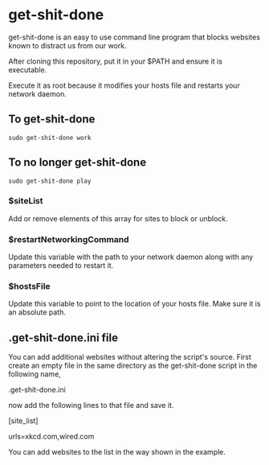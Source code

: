 # get-shit-done
get-shit-done is an easy to use command line program that blocks websites known to distract us from our work.

After cloning this repository, put it in your $PATH and ensure it is executable.

Execute it as root because it modifies your hosts file and restarts your network daemon.

## To get-shit-done
`sudo get-shit-done work`

## To no longer get-shit-done
`sudo get-shit-done play`

### $siteList
Add or remove elements of this array for sites to block or unblock.

### $restartNetworkingCommand
Update this variable with the path to your network daemon along with any parameters needed to restart it.

### $hostsFile
Update this variable to point to the location of your hosts file. Make sure it is an absolute path.

## .get-shit-done.ini file
You can add additional websites without altering the script's source. First create an empty file in the same directory as the get-shit-done script in the following name,

.get-shit-done.ini 

now add the following lines to that file and save it.

[site_list]

urls=xkcd.com,wired.com

You can add websites to the list in the way shown in the example.